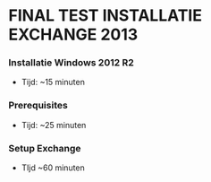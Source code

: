 # FINAL TEST INSTALLATIE EXCHANGE 2013

### Installatie Windows 2012 R2
- Tijd: ~15 minuten

### Prerequisites
- Tijd: ~25 minuten

### Setup Exchange
- TIjd ~60 minuten
 
